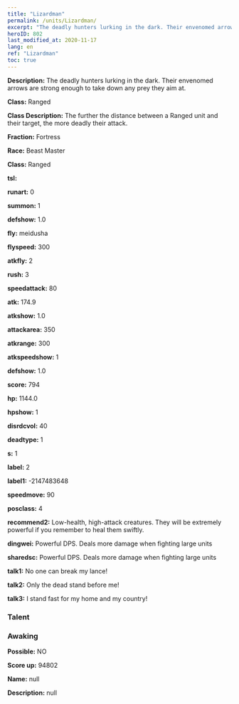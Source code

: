 ```yaml
---
title: "Lizardman"
permalink: /units/Lizardman/
excerpt: "The deadly hunters lurking in the dark. Their envenomed arrows are strong enough to take down any prey they aim at."
heroID: 802
last_modified_at: 2020-11-17
lang: en
ref: "Lizardman"
toc: true
---
```

 **Description:** The deadly hunters lurking in the dark. Their envenomed arrows are strong enough to take down any prey they aim at.

 **Class:** Ranged

 **Class Description:** The further the distance between a Ranged unit and their target, the more deadly their attack.

 **Fraction:** Fortress

 **Race:** Beast Master

 **Class:** Ranged

 **tsl:** 

 **runart:** 0

 **summon:** 1

 **defshow:** 1.0

 **fly:** meidusha

 **flyspeed:** 300

 **atkfly:** 2

 **rush:** 3

 **speedattack:** 80

 **atk:** 174.9

 **atkshow:** 1.0

 **attackarea:** 350

 **atkrange:** 300

 **atkspeedshow:** 1

 **defshow:** 1.0

 **score:** 794

 **hp:** 1144.0

 **hpshow:** 1

 **disrdcvol:** 40

 **deadtype:** 1

 **s:** 1

 **label:** 2

 **label1:** -2147483648

 **speedmove:** 90

 **posclass:** 4

 **recommend2:** Low-health, high-attack creatures. They will be extremely powerful if you remember to heal them swiftly.

 **dingwei:** Powerful DPS. Deals more damage when fighting large units

 **sharedsc:** Powerful DPS. Deals more damage when fighting large units

 **talk1:** No one can break my lance!

 **talk2:** Only the dead stand before me!

 **talk3:** I stand fast for my home and my country!

### Talent
### Awaking
 **Possible:** NO

 **Score up:** 94802

 **Name:** null

 **Description:** null

